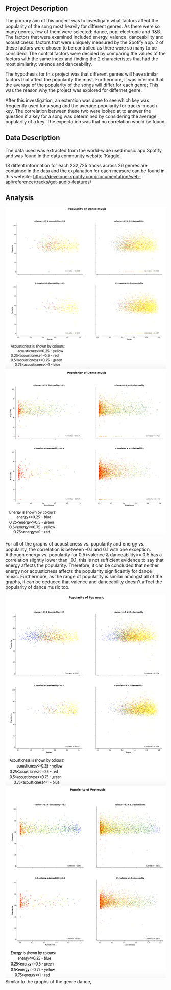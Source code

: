 ## Project Description

The primary aim of this project was to investigate what factors affect the popularity of the song most heavily for different genres. As there were so many genres, few of them were selected: dance, pop, electronic and R&B. The factors that were examined included energy, valence, danceability and acousticness: factors that were uniquely measured by the Spotify app. 2 of these factors were chosen to be controlled as there were so many to be considerd. The control factors were decided by comparing the values of the factors with the same index and finding the 2 characteristcs that had the most similarity: valence and danceability.

The hypothesis for this project was that different genres will have similar factors that affect the popularity the most. Furthermore, it was inferred that the average of the popularity of the songs will differ for each genre; This was the reason why the project was explored for differnet genre. 

After this investigation, an extention was done to see which key was frequently used for a song and the average popularity for tracks in each key. The correlation between these two were looked at to answer the question if a key for a song was determined by considering the average popularity of a key. The expectation was that no correlation would be found.  

## Data Description

The data used was extracted from the world-wide used music app Spotify and was found in the data community website 'Kaggle'. 

18 diffent information for each 232,725 tracks across 26 genres are contained in the data and the explanation for each measure can be found in this website: https://developer.spotify.com/documentation/web-api/reference/tracks/get-audio-features/

## Analysis

<img src = "img/danceMusic_energy.png" > <img src="img/danceMusic_acousticness.png">

For all of the graphs of acousticness vs. popularity and energy vs. populairty, the correlation is between -0.1 and 0.1 with one exception. Although energy vs. popularity for 0.5<valence & danceability<= 0.5 has a correlation slightly lower than -0.1, this is not sufficient evidence to say that energy affects the popularity. Therefore, it can be concluded that neither energy nor acousticness affects the popularity significantly for dance music. Furthermore, as the range of popularity is similar amongst all of the graphs, it can be deduced that valence and danceability doesn't affect the popularity of dance music too.


<img src = "img/popMusic_energy.png" width ="600" height = "600"> <img src="img/popMusic_acousticness.png" width="600" height = "600">
Similar to the graphs of the genre dance, 
